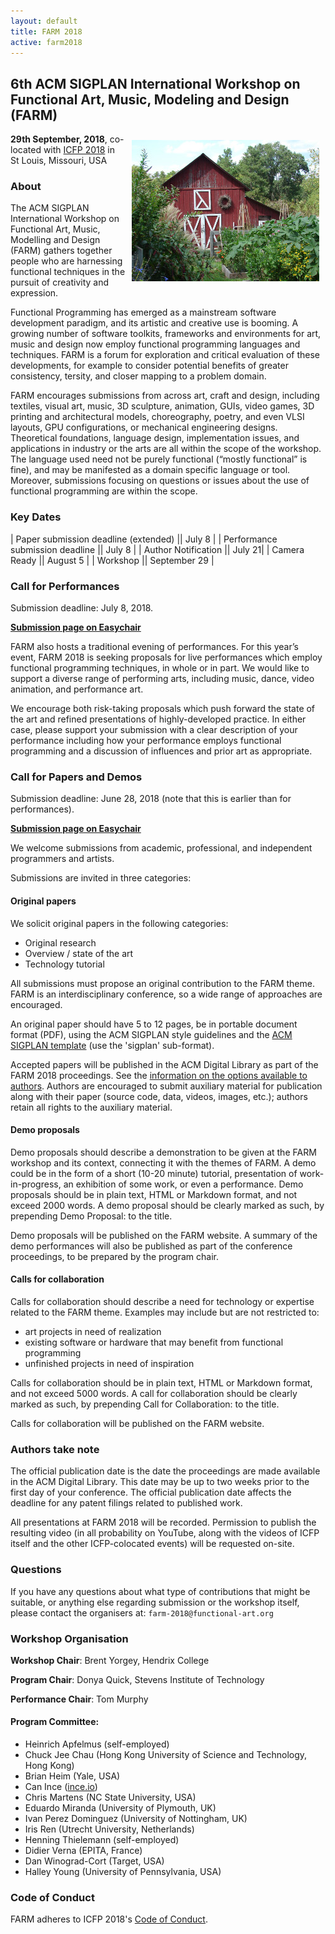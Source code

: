 ```yaml
---
layout: default
title: FARM 2018
active: farm2018
---
```


## 6th ACM SIGPLAN International Workshop on Functional Art, Music, Modeling and Design (FARM)

<img src="/files/farm-lambda-small.jpg" style="float: right; margin: 10px;" />

**29th September, 2018**, co-located with
[ICFP 2018](http://icfp18.sigplan.org/home) in St Louis, Missouri, USA

### About

The ACM SIGPLAN International Workshop on Functional Art, Music,
Modelling and Design (FARM) gathers together people who are harnessing
functional techniques in the pursuit of creativity and expression.

Functional Programming has emerged as a mainstream software
development paradigm, and its artistic and creative use is booming. A
growing number of software toolkits, frameworks and environments for
art, music and design now employ functional programming languages and
techniques. FARM is a forum for exploration and critical evaluation of
these developments, for example to consider potential benefits of
greater consistency, tersity, and closer mapping to a problem domain.

FARM encourages submissions from across art, craft and design,
including textiles, visual art, music, 3D sculpture, animation, GUIs,
video games, 3D printing and architectural models, choreography,
poetry, and even VLSI layouts, GPU configurations, or mechanical
engineering designs. Theoretical foundations, language design,
implementation issues, and applications in industry or the arts are
all within the scope of the workshop. The language used need not be
purely functional (“mostly functional” is fine), and may be manifested
as a domain specific language or tool. Moreover, submissions focusing
on questions or issues about the use of functional programming are
within the scope.

### Key Dates

| Paper submission deadline (extended) || July 8 |
| Performance submission deadline || July 8 |
| Author Notification || July 21|
| Camera Ready || August 5 |
| Workshop || September 29 |

### Call for Performances

Submission deadline: July 8, 2018.

[**Submission page on Easychair**](https://easychair.org/conferences/?conf=farm2018)

FARM also hosts a traditional evening of performances. For this year’s
event, FARM 2018 is seeking proposals for live performances which
employ functional programming techniques, in whole or in part. We
would like to support a diverse range of performing arts, including
music, dance, video animation, and performance art.

We encourage both risk-taking proposals which push forward the state
of the art and refined presentations of highly-developed practice. In
either case, please support your submission with a clear description
of your performance including how your performance employs functional
programming and a discussion of influences and prior art as
appropriate.

### Call for Papers and Demos

Submission deadline: June 28, 2018 (note that this is earlier than for
performances).

[**Submission page on Easychair**](https://easychair.org/conferences/?conf=farm2018)

We welcome submissions from academic, professional, and independent
programmers and artists.

Submissions are invited in three categories:

#### Original papers

We solicit original papers in the following categories:

- Original research
- Overview / state of the art
- Technology tutorial

All submissions must propose an original contribution to the FARM
theme. FARM is an interdisciplinary conference, so a wide range of
approaches are encouraged.

An original paper should have 5 to 12 pages, be in portable document
format (PDF), using the ACM SIGPLAN style guidelines and the [ACM
SIGPLAN template](http://www.sigplan.org/Resources/Author/) (use
the 'sigplan' sub-format).

Accepted papers will be published in the ACM Digital Library as part
of the FARM 2018 proceedings. See the [information on the options
available to authors](http://authors.acm.org/main.cfm). Authors are
encouraged to submit auxiliary material for publication along with
their paper (source code, data, videos, images, etc.); authors retain
all rights to the auxiliary material.

#### Demo proposals

Demo proposals should describe a demonstration to be given at the FARM
workshop and its context, connecting it with the themes of FARM. A
demo could be in the form of a short (10-20 minute) tutorial,
presentation of work-in-progress, an exhibition of some work, or even
a performance. Demo proposals should be in plain text, HTML or
Markdown format, and not exceed 2000 words. A demo proposal should be
clearly marked as such, by prepending Demo Proposal: to the title.

Demo proposals will be published on the FARM website. A summary of the
demo performances will also be published as part of the conference
proceedings, to be prepared by the program chair.

#### Calls for collaboration

Calls for collaboration should describe a need for technology or
expertise related to the FARM theme. Examples may include but are not
restricted to:

- art projects in need of realization
- existing software or hardware that may benefit from functional programming
- unfinished projects in need of inspiration

Calls for collaboration should be in plain text, HTML or Markdown
format, and not exceed 5000 words. A call for collaboration should be
clearly marked as such, by prepending Call for Collaboration: to the
title.

Calls for collaboration will be published on the FARM website.

### Authors take note

The official publication date is the date the proceedings are made
available in the ACM Digital Library. This date may be up to two weeks
prior to the first day of your conference. The official publication
date affects the deadline for any patent filings related to published
work.

All presentations at FARM 2018 will be recorded. Permission to publish
the resulting video (in all probability on YouTube, along with the
videos of ICFP itself and the other ICFP-colocated events) will be
requested on-site.

### Questions

If you have any questions about what type of contributions that might
be suitable, or anything else regarding submission or the workshop
itself, please contact the organisers at: `farm-2018@functional-art.org`

### Workshop Organisation

**Workshop Chair**: Brent Yorgey, Hendrix College

**Program Chair**: Donya Quick, Stevens Institute of Technology

**Performance Chair**: Tom Murphy

#### Program Committee:

* Heinrich Apfelmus (self-employed)
* Chuck Jee Chau (Hong Kong University of Science and Technology, Hong Kong)
* Brian Heim (Yale, USA)
* Can Ince ([ince.io](http://ince.io))
* Chris Martens (NC State University, USA)
* Eduardo Miranda (University of Plymouth, UK)
* Ivan Perez Dominguez (University of Nottingham, UK)
* Iris Ren (Utrecht University, Netherlands)
* Henning Thielemann (self-employed)
* Didier Verna (EPITA, France)
* Dan Winograd-Cort (Target, USA)
* Halley Young (University of Pennsylvania, USA)


### Code of Conduct

FARM adheres to ICFP 2018's
[Code of Conduct](http://icfp18.sigplan.org/attending/code-of-conduct).
